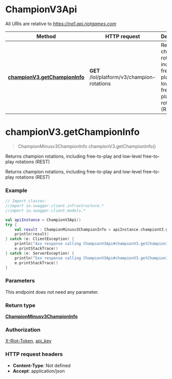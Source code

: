 # ChampionV3Api

All URIs are relative to *https://na1.api.riotgames.com*

Method | HTTP request | Description
------------- | ------------- | -------------
[**championV3.getChampionInfo**](ChampionV3Api.md#championV3.getChampionInfo) | **GET** /lol/platform/v3/champion-rotations | Returns champion rotations, including free-to-play and low-level free-to-play rotations (REST)


<a name="championV3.getChampionInfo"></a>
# **championV3.getChampionInfo**
> ChampionMinusv3ChampionInfo championV3.getChampionInfo()

Returns champion rotations, including free-to-play and low-level free-to-play rotations (REST)

Returns champion rotations, including free-to-play and low-level free-to-play rotations (REST)

### Example
```kotlin
// Import classes:
//import io.swagger.client.infrastructure.*
//import io.swagger.client.models.*

val apiInstance = ChampionV3Api()
try {
    val result : ChampionMinusv3ChampionInfo = apiInstance.championV3.getChampionInfo()
    println(result)
} catch (e: ClientException) {
    println("4xx response calling ChampionV3Api#championV3.getChampionInfo")
    e.printStackTrace()
} catch (e: ServerException) {
    println("5xx response calling ChampionV3Api#championV3.getChampionInfo")
    e.printStackTrace()
}
```

### Parameters
This endpoint does not need any parameter.

### Return type

[**ChampionMinusv3ChampionInfo**](ChampionMinusv3ChampionInfo.md)

### Authorization

[X-Riot-Token](../README.md#X-Riot-Token), [api_key](../README.md#api_key)

### HTTP request headers

 - **Content-Type**: Not defined
 - **Accept**: application/json

